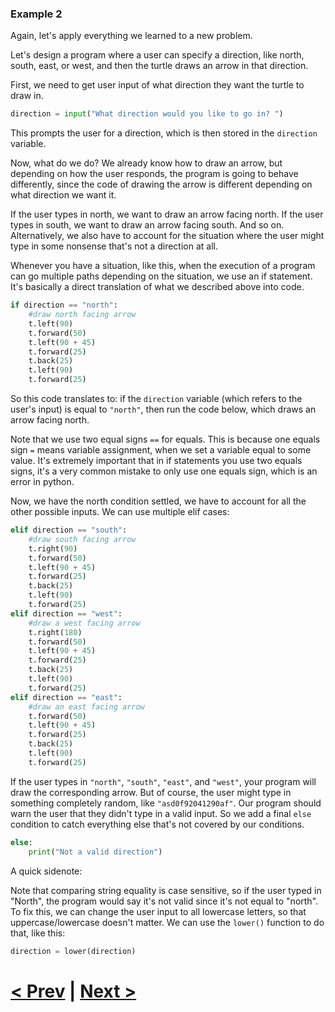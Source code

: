 ### Example 2

Again, let's apply everything we learned to a new problem.

Let's design a program where a user can specify a direction, like north, south, east, or west, and then the turtle draws an arrow in that direction. 

First, we need to get user input of what direction they want the turtle to draw in. 

```python
direction = input("What direction would you like to go in? ")
```

This prompts the user for a direction, which is then stored in the `direction` variable.

Now, what do we do? We already know how to draw an arrow, but depending on how the user responds, the program is going to behave differently, since the code of drawing the arrow is different depending on what direction we want it. 

If the user types in north, we want to draw an arrow facing north. If the user types in south, we want to draw an arrow facing south. And so on. Alternatively, we also have to account for the situation where the user might type in some nonsense that's not a direction at all. 

Whenever you have a situation, like this, when the execution of a program can go multiple paths depending on the situation, we use an if statement. It's basically a direct translation of what we described above into code.

```python
if direction == "north":
    #draw north facing arrow
    t.left(90)
    t.forward(50)
    t.left(90 + 45)
    t.forward(25)
    t.back(25)
    t.left(90)
    t.forward(25)
```

So this code translates to: if the `direction` variable (which refers to the user's input) is equal to `"north"`, then run the code below, which draws an arrow facing north. 

Note that we use two equal signs `==` for equals. This is because one equals sign `=` means variable assignment, when we set a variable equal to some value. It's extremely important that in if statements you use two equals signs, it's a very common mistake to only use one equals sign, which is an error in python. 

Now, we have the north condition settled, we have to account for all the other possible inputs. We can use multiple elif cases:

```python
elif direction == "south":
    #draw south facing arrow
    t.right(90)
    t.forward(50)
    t.left(90 + 45)
    t.forward(25)
    t.back(25)
    t.left(90)
    t.forward(25)
elif direction == "west":
    #draw a west facing arrow
    t.right(180)
    t.forward(50)
    t.left(90 + 45)
    t.forward(25)
    t.back(25)
    t.left(90)
    t.forward(25)
elif direction == "east":
    #draw an east facing arrow
    t.forward(50)
    t.left(90 + 45)
    t.forward(25)
    t.back(25)
    t.left(90)
    t.forward(25)
```

If the user types in `"north"`, `"south"`, `"east"`, and `"west"`, your program will draw the corresponding arrow. But of course, the user might type in something completely random, like `"asd0f92041290af"`. Our program should warn the user that they didn't type in a valid input. So we add a final `else` condition to catch everything else that's not covered by our conditions.

```python
else:
    print("Not a valid direction")
```

A quick sidenote:

Note that comparing string equality is case sensitive, so if the user typed in "North", the program would say it's not valid since it's not equal to "north". To fix this, we can change the user input to all lowercase letters, so that uppercase/lowercase doesn't matter. We can use the `lower()` function to do that, like this:

```python
direction = lower(direction)
```

# [< Prev](https://github.com/Kevun1/hillsHacksWorkshop/blob/master/pages/ifstatements.md) | [Next >]()
